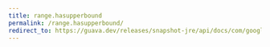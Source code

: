 ```yaml
---
title: range.hasupperbound
permalink: /range.hasupperbound/
redirect_to: https://guava.dev/releases/snapshot-jre/api/docs/com/google/common/collect/Range.html#hasUpperBound--
---
```

